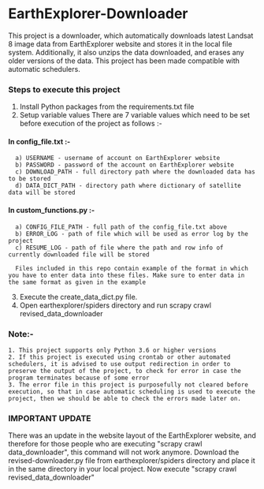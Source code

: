 # EarthExplorer-Downloader
This project is a downloader, which automatically downloads latest Landsat 8 image data from EarthExplorer website and stores it in the local file system. Additionally, it also unzips the data downloaded, and erases any older versions of the data. This project has been made compatible with automatic schedulers.

### Steps to execute this project
1. Install Python packages from the requirements.txt file
2. Setup variable values
   There are 7 variable values which need to be set before execution of the project as follows :-
   
####   In config_file.txt :-
      a) USERNAME - username of account on EarthExplorer website
      b) PASSWORD - password of the account on EarthExplorer website
      c) DOWNLOAD_PATH - full directory path where the downloaded data has to be stored
      d) DATA_DICT_PATH - directory path where dictionary of satellite data will be stored
   
####   In custom_functions.py :-
      a) CONFIG_FILE_PATH - full path of the config_file.txt above
      b) ERROR_LOG - path of file which will be used as error log by the project
      c) RESUME_LOG - path of file where the path and row info of currently downloaded file will be stored
   
      Files included in this repo contain example of the format in which you have to enter data into these files. Make sure to enter data in the same format as given in the example
   
3. Execute the create_data_dict.py file.
4. Open earthexplorer/spiders directory and run scrapy crawl revised_data_downloader

### Note:- 
    1. This project supports only Python 3.6 or higher versions
    2. If this project is executed using crontab or other automated schedulers, it is advised to use output redirection in order to preserve the output of the project, to check for error in case the program terminates because of some error
    3. The error file in this project is purposefully not cleared before execution, so that in case automatic scheduling is used to execute the project, then we should be able to check the errors made later on.


### IMPORTANT UPDATE
There was an update in the website layout of the EarthExplorer website, and therefore for those people who are executing "scrapy crawl data_downloader", this command will not work anymore. Download the revised-downloader.py file from earthexplorer/spiders directory and place it in the same directory in your local project. Now execute "scrapy crawl revised_data_downloader"
